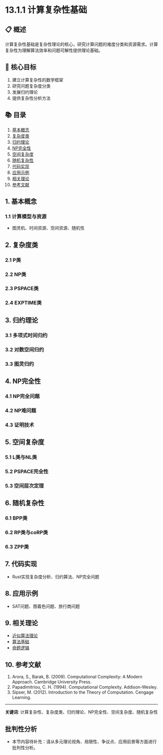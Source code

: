# 13.1.1 计算复杂性基础

## 📋 概述

计算复杂性基础是复杂性理论的核心，研究计算问题的难度分类和资源需求。计算复杂性为理解算法效率和问题可解性提供理论基础。

## 🎯 核心目标

1. 建立计算复杂性的数学框架
2. 研究问题复杂度分类
3. 发展归约理论
4. 提供复杂性分析方法

## 📚 目录

1. [基本概念](#1-基本概念)
2. [复杂度类](#2-复杂度类)
3. [归约理论](#3-归约理论)
4. [NP完全性](#4-np完全性)
5. [空间复杂度](#5-空间复杂度)
6. [随机复杂性](#6-随机复杂性)
7. [代码实现](#7-代码实现)
8. [应用示例](#8-应用示例)
9. [相关理论](#9-相关理论)
10. [参考文献](#10-参考文献)

## 1. 基本概念

### 1.1 计算模型与资源

- 图灵机、时间资源、空间资源、随机性

## 2. 复杂度类

### 2.1 P类

### 2.2 NP类

### 2.3 PSPACE类

### 2.4 EXPTIME类

## 3. 归约理论

### 3.1 多项式时间归约

### 3.2 对数空间归约

### 3.3 图灵归约

## 4. NP完全性

### 4.1 NP完全问题

### 4.2 NP难问题

### 4.3 证明技术

## 5. 空间复杂度

### 5.1 L类与NL类

### 5.2 PSPACE完全性

### 5.3 空间层次定理

## 6. 随机复杂性

### 6.1 BPP类

### 6.2 RP类与coRP类

### 6.3 ZPP类

## 7. 代码实现

- Rust实现复杂度分析、归约算法、NP完全问题

## 8. 应用示例

- SAT问题、图着色问题、旅行商问题

## 9. 相关理论

- [近似算法理论](./13.1.2_近似算法理论.md)
- [算法基础](../13_Algorithm_Theory/12.1.1_算法基础.md)
- [命题逻辑](README.md)

## 10. 参考文献

1. Arora, S., Barak, B. (2009). Computational Complexity: A Modern Approach. Cambridge University Press.
2. Papadimitriou, C. H. (1994). Computational Complexity. Addison-Wesley.
3. Sipser, M. (2012). Introduction to the Theory of Computation. Cengage Learning.

---
**关键词**: 计算复杂性、复杂度类、归约理论、NP完全性、空间复杂度、随机复杂性


## 批判性分析

- 本节内容待补充：请从多元理论视角、局限性、争议点、应用前景等方面进行批判性分析。
